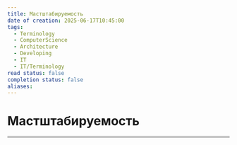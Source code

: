 ```yaml
---
title: Мастштабируемость
date of creation: 2025-06-17T10:45:00
tags:
  - Terminology
  - ComputerScience
  - Architecture
  - Developing
  - IT
  - IT/Terminology
read status: false
completion status: false
aliases:
---
```

# Мастштабируемость
---
